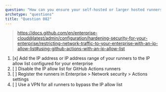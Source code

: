 ```yaml
---
question: "How can you ensure your self-hosted or larger hosted runners can communicate with GitHub when using an IP allow list?"
archetype: "questions"
title: "Question 082"
---
```


> https://docs.github.com/en/enterprise-cloud@latest/admin/configuration/hardening-security-for-your-enterprise/restricting-network-traffic-to-your-enterprise-with-an-ip-allow-list#using-github-actions-with-an-ip-allow-list
1. [x] Add the IP address or IP address range of your runners to the IP allow list configured for your enterprise
1. [ ] Disable the IP allow list for GitHub Actions runners
1. [ ] Register the runners in Enterprise > Network security > Actions settings
1. [ ] Use a VPN for all runners to bypass the IP allow list
